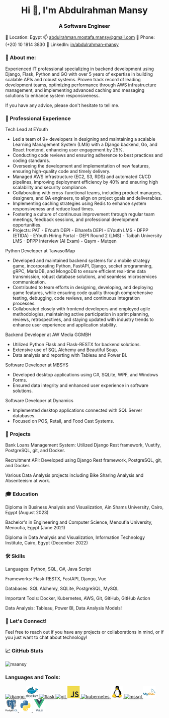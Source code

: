 <h1 align="center">Hi 👋, I'm Abdulrahman Mansy</h1>
<h3 align="center">A Software Engineer</h3>

📍 Location: Egypt
📫 abdulrahman.mostafa.mansy@gmail.com
📱 Phone: (+20) 10 1814 3830
🔗 LinkedIn: <a href="https://www.linkedin.com/in/abdulrahman-mansy/">in/abdulrahman-mansy</a>

<h3 align="left">🌟 About me:</h3>
<p align="left">Experienced IT professional specializing in backend development using Django, Flask, Python and GO with over 5 years of expertise in
building scalable APIs and robust systems. Proven track record of leading development teams, optimizing performance through AWS
infrastructure management, and implementing advanced caching and messaging solutions to enhance system responsiveness.</p>
If you have any advice, please don't hesitate to tell me.

<h3 align="left">💼 Professional Experience</h3>
<p align="left">Tech Lead at EYouth</p>
<ul>
  <li>Led a team of 9+ developers in designing and maintaining a scalable Learning Management System (LMS) with a Django backend,
Go, and React frontend, enhancing user engagement by 25%.</li>
  <li>Conducting code reviews and ensuring adherence to best practices and coding standards.</li>
  <li>Overseeing the development and implementation of new features, ensuring high-quality code and timely delivery.</li>
  <li>Managed AWS infrastructure (EC2, S3, RDS) and automated CI/CD pipelines, improving deployment efficiency by 40% and
ensuring high scalability and security compliance.</li>
  <li>Collaborating with cross-functional teams, including product managers, designers, and QA engineers, to align on project goals and
deliverables.</li>
  <li>Implementing caching strategies using Redis to enhance system responsiveness and reduce load times.</li>
  <li>Fostering a culture of continuous improvement through regular team meetings, feedback sessions, and professional development
opportunities.</li>
  <li>Projects: PAT - EYouth DEPI - Elharefa DEPI - EYouth LMS - DFPP (ETIDA) - EYouth Hiring Portal - DEPI Round 2 (LMS) - Taibah University LMS - DFPP Interview (AI Exam) - Qaym - Mutqen</li>
</ul>
<p align="left">Python Developer at TawasolMap</p>
<ul>
  <li>Developed and maintained backend systems for a mobile strategy game, incorporating Python, FastAPI, Django, socket programming, gRPC, MariaDB, and MongoDB to ensure efficient real-time data transmission, robust database solutions, and seamless microservices communication.</li>
  <li>Contributed to team efforts in designing, developing, and deploying game features, while ensuring code quality through comprehensive testing, debugging, code reviews, and continuous integration processes.</li>
  <li>Collaborated closely with frontend developers and employed agile methodologies, maintaining active participation in sprint planning, reviews, retrospectives, and staying updated with industry trends to enhance user experience and application stability.</li>
</ul>
<p align="left">Backend Developer at AW Media GGMBH</p>
<ul>
  <li>Utilized Python Flask and Flask-RESTX for backend solutions.</li>
  <li>Extensive use of SQL Alchemy and Beautiful Soup.</li>
  <li>Data analysis and reporting with Tableau and Power BI.</li>
</ul>
<p align="left">Software Developer at MBSYS</p>
<ul>
  <li>Developed desktop applications using C#, SQLite, WPF, and Windows Forms.</li>
  <li>Ensured data integrity and enhanced user experience in software solutions.</li>
</ul>
<p align="left">Software Developer at Dynamics</p>
<ul>
  <li>Implemented desktop applications connected with SQL Server databases.</li>
  <li>Focused on POS, Retail, and Food Cast Systems.</li>
</ul>

<h3 align="left">🚀 Projects</h3>
<p align="left">Bank Loans Management System: Utilized Django Rest framework, Vuetify, PostgreSQL, git, and Docker.</p>
<p align="left">Recruitment API: Developed using Django Rest framework, PostgreSQL, git, and Docker.</p>
<p align="left">Various Data Analysis projects including Bike Sharing Analysis and Absenteeism at work.</p>

<h3 align="left">🎓 Education</h3>
<p align="left">Diploma in Business Analysis and Visualization, Ain Shams University, Cairo, Egypt (August 2023)</p>
<p align="left">Bachelor's in Engineering and Computer Science, Menoufia University, Menoufia, Egypt (June 2021)</p>
<p align="left">Diploma in Data Analysis and Visualization, Information Technology Institute, Cairo, Egypt (December 2022)</p>

<h3 align="left">🛠️ Skills</h3>
<p align="left">Languages: Python, SQL, C#, Java Script</p>
<p align="left">Frameworks: Flask-RESTX, FastAPI, Django, Vue</p>
<p align="left">Databases: SQL Alchemy, SQLite, PostgreSQL, MySQL</p>
<p align="left">Important Tools: Docker, Kubernetes, AWS, Git, GitHub, GitHub Action</p>
<p align="left">Data Analysis: Tableau, Power BI, Data Analysis Models!</p>

<h3 align="left">🤝 Let's Connect!</h3>
<p align="left">Feel free to reach out if you have any projects or collaborations in mind, or if you just want to chat about technology!</p>

<h3 align="left">📈 GitHub Stats</h3>
<p align="left"><img align="center" src="https://github-readme-stats.vercel.app/api/top-langs?username=maansy&show_icons=true&locale=en&layout=compact" alt="maansy" /></p>


<h3 align="left">Languages and Tools:</h3>
<p align="left"> <a href="https://www.djangoproject.com/" target="_blank" rel="noreferrer"> <img src="https://cdn.worldvectorlogo.com/logos/django.svg" alt="django" width="40" height="40"/> </a> <a href="https://www.docker.com/" target="_blank" rel="noreferrer"> <img src="https://raw.githubusercontent.com/devicons/devicon/master/icons/docker/docker-original-wordmark.svg" alt="docker" width="40" height="40"/> </a> <a href="https://flask.palletsprojects.com/" target="_blank" rel="noreferrer"> <img src="https://www.vectorlogo.zone/logos/pocoo_flask/pocoo_flask-icon.svg" alt="flask" width="40" height="40"/> </a> <a href="https://git-scm.com/" target="_blank" rel="noreferrer"> <img src="https://www.vectorlogo.zone/logos/git-scm/git-scm-icon.svg" alt="git" width="40" height="40"/> </a> <a href="https://developer.mozilla.org/en-US/docs/Web/JavaScript" target="_blank" rel="noreferrer"> <img src="https://raw.githubusercontent.com/devicons/devicon/master/icons/javascript/javascript-original.svg" alt="javascript" width="40" height="40"/> </a> <a href="https://kubernetes.io" target="_blank" rel="noreferrer"> <img src="https://www.vectorlogo.zone/logos/kubernetes/kubernetes-icon.svg" alt="kubernetes" width="40" height="40"/> </a> <a href="https://www.linux.org/" target="_blank" rel="noreferrer"> <img src="https://raw.githubusercontent.com/devicons/devicon/master/icons/linux/linux-original.svg" alt="linux" width="40" height="40"/> </a> <a href="https://www.microsoft.com/en-us/sql-server" target="_blank" rel="noreferrer"> <img src="https://www.svgrepo.com/show/303229/microsoft-sql-server-logo.svg" alt="mssql" width="40" height="40"/> </a> <a href="https://www.mysql.com/" target="_blank" rel="noreferrer"> <img src="https://raw.githubusercontent.com/devicons/devicon/master/icons/mysql/mysql-original-wordmark.svg" alt="mysql" width="40" height="40"/> </a> <a href="https://www.postgresql.org" target="_blank" rel="noreferrer"> <img src="https://raw.githubusercontent.com/devicons/devicon/master/icons/postgresql/postgresql-original-wordmark.svg" alt="postgresql" width="40" height="40"/> </a> <a href="https://www.python.org" target="_blank" rel="noreferrer"> <img src="https://raw.githubusercontent.com/devicons/devicon/master/icons/python/python-original.svg" alt="python" width="40" height="40"/> </a> <a href="https://vuejs.org/" target="_blank" rel="noreferrer"> <img src="https://raw.githubusercontent.com/devicons/devicon/master/icons/vuejs/vuejs-original-wordmark.svg" alt="vuejs" width="40" height="40"/> </a> </p>

<!--<h3 align="left">Connect with me:</h3>
<p align="left">
<a href="https://www.linkedin.com/in/abdulrahman-mansy/" target="blank"><img align="center" src="https://raw.githubusercontent.com/rahuldkjain/github-profile-readme-generator/master/src/images/icons/Social/linked-in-alt.svg" alt="https://www.linkedin.com/in/abdulrahman-mansy/" height="30" width="40" /></a>
</p>

<h3 align="left">Languages and Tools:</h3>
<p align="left"> <a href="https://www.djangoproject.com/" target="_blank" rel="noreferrer"> <img src="https://cdn.worldvectorlogo.com/logos/django.svg" alt="django" width="40" height="40"/> </a> <a href="https://www.docker.com/" target="_blank" rel="noreferrer"> <img src="https://raw.githubusercontent.com/devicons/devicon/master/icons/docker/docker-original-wordmark.svg" alt="docker" width="40" height="40"/> </a> <a href="https://flask.palletsprojects.com/" target="_blank" rel="noreferrer"> <img src="https://www.vectorlogo.zone/logos/pocoo_flask/pocoo_flask-icon.svg" alt="flask" width="40" height="40"/> </a> <a href="https://git-scm.com/" target="_blank" rel="noreferrer"> <img src="https://www.vectorlogo.zone/logos/git-scm/git-scm-icon.svg" alt="git" width="40" height="40"/> </a> <a href="https://developer.mozilla.org/en-US/docs/Web/JavaScript" target="_blank" rel="noreferrer"> <img src="https://raw.githubusercontent.com/devicons/devicon/master/icons/javascript/javascript-original.svg" alt="javascript" width="40" height="40"/> </a> <a href="https://kubernetes.io" target="_blank" rel="noreferrer"> <img src="https://www.vectorlogo.zone/logos/kubernetes/kubernetes-icon.svg" alt="kubernetes" width="40" height="40"/> </a> <a href="https://www.linux.org/" target="_blank" rel="noreferrer"> <img src="https://raw.githubusercontent.com/devicons/devicon/master/icons/linux/linux-original.svg" alt="linux" width="40" height="40"/> </a> <a href="https://www.microsoft.com/en-us/sql-server" target="_blank" rel="noreferrer"> <img src="https://www.svgrepo.com/show/303229/microsoft-sql-server-logo.svg" alt="mssql" width="40" height="40"/> </a> <a href="https://www.mysql.com/" target="_blank" rel="noreferrer"> <img src="https://raw.githubusercontent.com/devicons/devicon/master/icons/mysql/mysql-original-wordmark.svg" alt="mysql" width="40" height="40"/> </a> <a href="https://www.postgresql.org" target="_blank" rel="noreferrer"> <img src="https://raw.githubusercontent.com/devicons/devicon/master/icons/postgresql/postgresql-original-wordmark.svg" alt="postgresql" width="40" height="40"/> </a> <a href="https://www.python.org" target="_blank" rel="noreferrer"> <img src="https://raw.githubusercontent.com/devicons/devicon/master/icons/python/python-original.svg" alt="python" width="40" height="40"/> </a> <a href="https://vuejs.org/" target="_blank" rel="noreferrer"> <img src="https://raw.githubusercontent.com/devicons/devicon/master/icons/vuejs/vuejs-original-wordmark.svg" alt="vuejs" width="40" height="40"/> </a> </p>


### Hi there 👋 !-->

<!--
**Maansy/Maansy** is a ✨ _special_ ✨ repository because its `README.md` (this file) appears on your GitHub profile.

Here are some ideas to get you started:

- 🔭 I’m currently working on ...
- 🌱 I’m currently learning ...
- 👯 I’m looking to collaborate on ...
- 🤔 I’m looking for help with ...
- 💬 Ask me about ...
- 📫 How to reach me: ...
- 😄 Pronouns: ...
- ⚡ Fun fact: ...
-->
